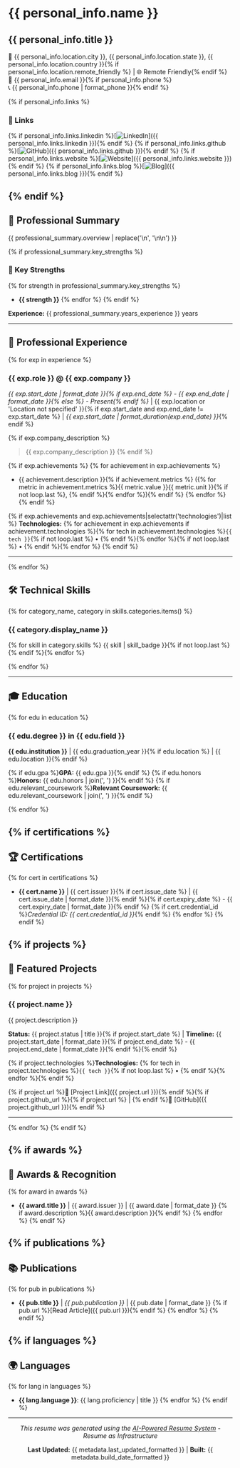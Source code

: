 # {{ personal_info.name }}
## {{ personal_info.title }}

📍 {{ personal_info.location.city }}, {{ personal_info.location.state }}, {{ personal_info.location.country }}{% if personal_info.location.remote_friendly %} | 🌐 Remote Friendly{% endif %}  
📧 {{ personal_info.email }}{% if personal_info.phone %}  
📞 {{ personal_info.phone | format_phone }}{% endif %}

{% if personal_info.links %}
### 🔗 Links
{% if personal_info.links.linkedin %}[![LinkedIn](https://img.shields.io/badge/LinkedIn-0077B5?style=for-the-badge&logo=linkedin&logoColor=white)]({{ personal_info.links.linkedin }}){% endif %}
{% if personal_info.links.github %}[![GitHub](https://img.shields.io/badge/GitHub-100000?style=for-the-badge&logo=github&logoColor=white)]({{ personal_info.links.github }}){% endif %}
{% if personal_info.links.website %}[![Website](https://img.shields.io/badge/Website-000000?style=for-the-badge&logo=About.me&logoColor=white)]({{ personal_info.links.website }}){% endif %}
{% if personal_info.links.blog %}[![Blog](https://img.shields.io/badge/Blog-FF5722?style=for-the-badge&logo=blogger&logoColor=white)]({{ personal_info.links.blog }}){% endif %}

{% endif %}
---

## 🎯 Professional Summary

{{ professional_summary.overview | replace('\n', '\n\n') }}

{% if professional_summary.key_strengths %}
### 💪 Key Strengths
{% for strength in professional_summary.key_strengths %}
- **{{ strength }}**
{% endfor %}
{% endif %}

**Experience:** {{ professional_summary.years_experience }} years

---

## 💼 Professional Experience

{% for exp in experience %}
### {{ exp.role }} @ **{{ exp.company }}**
*{{ exp.start_date | format_date }}{% if exp.end_date %} - {{ exp.end_date | format_date }}{% else %} - Present{% endif %}* | {{ exp.location or 'Location not specified' }}{% if exp.start_date and exp.end_date != exp.start_date %} | *{{ exp.start_date | format_duration(exp.end_date) }}*{% endif %}

{% if exp.company_description %}
> {{ exp.company_description }}
{% endif %}

{% if exp.achievements %}
{% for achievement in exp.achievements %}
- {{ achievement.description }}{% if achievement.metrics %} ({% for metric in achievement.metrics %}{{ metric.value }}{{ metric.unit }}{% if not loop.last %}, {% endif %}{% endfor %}){% endif %}
{% endfor %}
{% endif %}

{% if exp.achievements and exp.achievements|selectattr('technologies')|list %}
**Technologies:** {% for achievement in exp.achievements if achievement.technologies %}{% for tech in achievement.technologies %}`{{ tech }}`{% if not loop.last %} • {% endif %}{% endfor %}{% if not loop.last %} • {% endif %}{% endfor %}
{% endif %}

---
{% endfor %}

## 🛠️ Technical Skills

{% for category_name, category in skills.categories.items() %}
### {{ category.display_name }}
{% for skill in category.skills %}
{{ skill | skill_badge }}{% if not loop.last %} {% endif %}{% endfor %}

{% endfor %}

---

## 🎓 Education

{% for edu in education %}
### {{ edu.degree }} in {{ edu.field }}
**{{ edu.institution }}** | {{ edu.graduation_year }}{% if edu.location %} | {{ edu.location }}{% endif %}

{% if edu.gpa %}**GPA:** {{ edu.gpa }}{% endif %}
{% if edu.honors %}**Honors:** {{ edu.honors | join(', ') }}{% endif %}
{% if edu.relevant_coursework %}**Relevant Coursework:** {{ edu.relevant_coursework | join(', ') }}{% endif %}

{% endfor %}

{% if certifications %}
---

## 🏆 Certifications

{% for cert in certifications %}
- **{{ cert.name }}** | {{ cert.issuer }}{% if cert.issue_date %} | {{ cert.issue_date | format_date }}{% endif %}{% if cert.expiry_date %} - {{ cert.expiry_date | format_date }}{% endif %}
  {% if cert.credential_id %}*Credential ID: {{ cert.credential_id }}*{% endif %}
{% endfor %}
{% endif %}

{% if projects %}
---

## 🚀 Featured Projects

{% for project in projects %}
### {{ project.name }}
{{ project.description }}

**Status:** {{ project.status | title }}{% if project.start_date %} | **Timeline:** {{ project.start_date | format_date }}{% if project.end_date %} - {{ project.end_date | format_date }}{% endif %}{% endif %}

{% if project.technologies %}**Technologies:** {% for tech in project.technologies %}`{{ tech }}`{% if not loop.last %} • {% endif %}{% endfor %}{% endif %}

{% if project.url %}🔗 [Project Link]({{ project.url }}){% endif %}{% if project.github_url %}{% if project.url %} | {% endif %}📁 [GitHub]({{ project.github_url }}){% endif %}

---
{% endfor %}
{% endif %}

{% if awards %}
---

## 🏅 Awards & Recognition

{% for award in awards %}
- **{{ award.title }}** | {{ award.issuer }} | {{ award.date | format_date }}
  {% if award.description %}{{ award.description }}{% endif %}
{% endfor %}
{% endif %}

{% if publications %}
---

## 📚 Publications

{% for pub in publications %}
- **{{ pub.title }}** | *{{ pub.publication }}* | {{ pub.date | format_date }}
  {% if pub.url %}[Read Article]({{ pub.url }}){% endif %}
{% endfor %}
{% endif %}

{% if languages %}
---

## 🌍 Languages

{% for lang in languages %}
- **{{ lang.language }}**: {{ lang.proficiency | title }}
{% endfor %}
{% endif %}

---

<div align="center">

*This resume was generated using the [AI-Powered Resume System](https://github.com/silverbeer/tom-drake-resume) - Resume as Infrastructure*

**Last Updated:** {{ metadata.last_updated_formatted }} | **Built:** {{ metadata.build_date_formatted }}

</div>